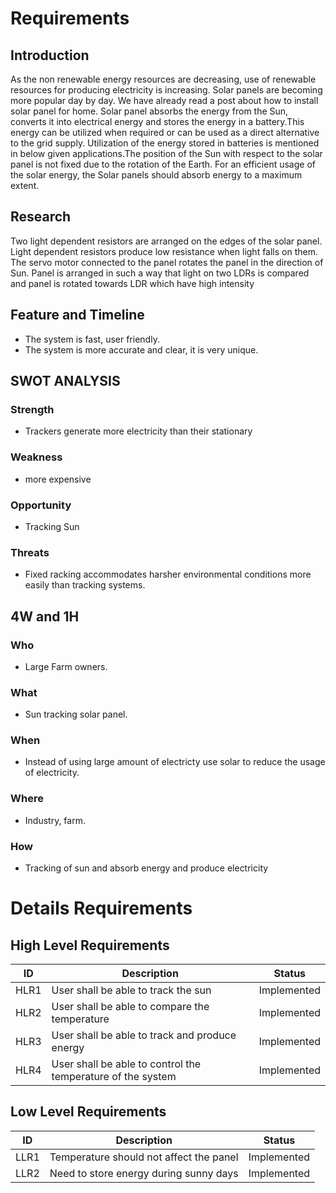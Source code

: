 # Requirements

## Introduction
As the non renewable energy resources are decreasing, use of renewable resources for producing electricity is increasing. Solar panels are becoming more popular day by day. We have already read a post about how to install solar panel for home. Solar panel absorbs the energy from the Sun, converts it into electrical energy and stores the energy in a battery.This energy can be utilized when required or can be used as a direct alternative to the grid supply. Utilization of the energy stored in batteries is mentioned in below given applications.The position of the Sun with respect to the solar panel is not fixed due to the rotation of the Earth. For an efficient usage of the solar energy, the Solar panels should absorb energy to a maximum extent.

## Research
Two light dependent resistors are arranged on the edges of the solar panel. Light dependent resistors produce low resistance when light falls on them. The servo motor connected to the panel rotates the panel in the direction of Sun. Panel is arranged in such a way that light on two LDRs is compared and panel is rotated towards LDR which have high intensity

## Feature and Timeline

-   The system is fast, user friendly.
-   The system is more accurate and clear, it is very unique.

## SWOT ANALYSIS

### Strength

-   Trackers generate more electricity than their stationary

### Weakness

-   more expensive

### Opportunity

-   Tracking Sun

### Threats

-   Fixed racking accommodates harsher environmental conditions more easily than tracking systems.

## 4W and 1H

### Who

-   Large Farm owners.

### What

-   Sun tracking solar panel.

### When

-   Instead of using large amount of electricty use solar to reduce the usage of electricity.

### Where

-   Industry, farm.

### How

-   Tracking of sun and absorb energy and produce electricity

# Details Requirements

## High Level Requirements

| **ID** | **Description** | **Status** |
| --- | --- | --- |
| HLR1 | User shall be able to track the sun | Implemented |
| HLR2 | User shall be able to compare the temperature | Implemented |
| HLR3 | User shall be able to track and produce energy | Implemented |
| HLR4 | User shall be able to control the temperature of the system | Implemented |

## Low Level Requirements

| **ID** | **Description** | **Status** |
| --- | --- | --- |
| LLR1 | Temperature should not affect the panel | Implemented |
| LLR2 | Need to store energy during sunny days | Implemented |

